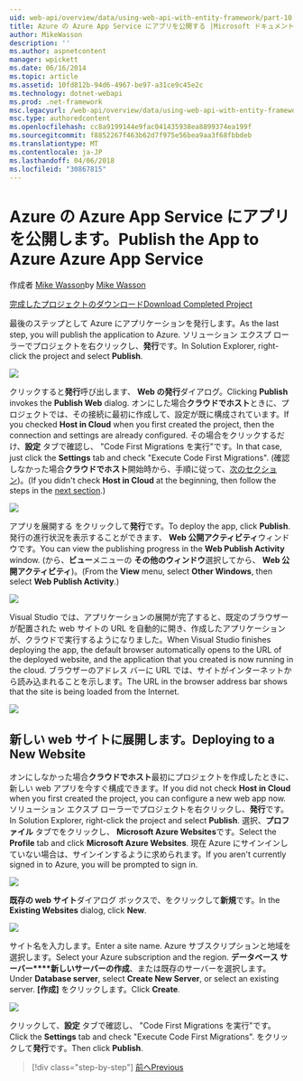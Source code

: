 ```yaml
---
uid: web-api/overview/data/using-web-api-with-entity-framework/part-10
title: Azure の Azure App Service にアプリを公開する |Microsoft ドキュメント
author: MikeWasson
description: ''
ms.author: aspnetcontent
manager: wpickett
ms.date: 06/16/2014
ms.topic: article
ms.assetid: 10fd812b-94d6-4967-be97-a31ce9c45e2c
ms.technology: dotnet-webapi
ms.prod: .net-framework
msc.legacyurl: /web-api/overview/data/using-web-api-with-entity-framework/part-10
msc.type: authoredcontent
ms.openlocfilehash: cc8a9199144e9fac041435938ea8899374ea199f
ms.sourcegitcommit: f8852267f463b62d7f975e56bea9aa3f68fbbdeb
ms.translationtype: MT
ms.contentlocale: ja-JP
ms.lasthandoff: 04/06/2018
ms.locfileid: "30867815"
---
```

<a name="publish-the-app-to-azure-azure-app-service"></a><span data-ttu-id="d5a89-102">Azure の Azure App Service にアプリを公開します。</span><span class="sxs-lookup"><span data-stu-id="d5a89-102">Publish the App to Azure Azure App Service</span></span>
====================
<span data-ttu-id="d5a89-103">作成者 [Mike Wasson](https://github.com/MikeWasson)</span><span class="sxs-lookup"><span data-stu-id="d5a89-103">by [Mike Wasson](https://github.com/MikeWasson)</span></span>

[<span data-ttu-id="d5a89-104">完成したプロジェクトのダウンロード</span><span class="sxs-lookup"><span data-stu-id="d5a89-104">Download Completed Project</span></span>](https://github.com/MikeWasson/BookService)

<span data-ttu-id="d5a89-105">最後のステップとして Azure にアプリケーションを発行します。</span><span class="sxs-lookup"><span data-stu-id="d5a89-105">As the last step, you will publish the application to Azure.</span></span> <span data-ttu-id="d5a89-106">ソリューション エクスプ ローラーでプロジェクトを右クリックし、**発行**です。</span><span class="sxs-lookup"><span data-stu-id="d5a89-106">In Solution Explorer, right-click the project and select **Publish**.</span></span>

![](part-10/_static/image1.png)

<span data-ttu-id="d5a89-107">クリックすると**発行**呼び出します、 **Web の発行**ダイアログ。</span><span class="sxs-lookup"><span data-stu-id="d5a89-107">Clicking **Publish** invokes the **Publish Web** dialog.</span></span> <span data-ttu-id="d5a89-108">オンにした場合**クラウドでホスト**ときに、プロジェクトでは、その接続に最初に作成して、設定が既に構成されています。</span><span class="sxs-lookup"><span data-stu-id="d5a89-108">If you checked **Host in Cloud** when you first created the project, then the connection and settings are already configured.</span></span> <span data-ttu-id="d5a89-109">その場合をクリックするだけ、**設定** タブで確認し、 &quot;Code First Migrations を実行&quot;です。</span><span class="sxs-lookup"><span data-stu-id="d5a89-109">In that case, just click the **Settings** tab and check &quot;Execute Code First Migrations&quot;.</span></span> <span data-ttu-id="d5a89-110">(確認しなかった場合**クラウドでホスト**開始時から、手順に従って、[次のセクション](#new-website))。</span><span class="sxs-lookup"><span data-stu-id="d5a89-110">(If you didn't check **Host in Cloud** at the beginning, then follow the steps in the [next section](#new-website).)</span></span>

[![](part-10/_static/image3.png)](part-10/_static/image2.png)

<span data-ttu-id="d5a89-111">アプリを展開する をクリックして**発行**です。</span><span class="sxs-lookup"><span data-stu-id="d5a89-111">To deploy the app, click **Publish**.</span></span> <span data-ttu-id="d5a89-112">発行の進行状況を表示することができます、 **Web 公開アクティビティ**ウィンドウです。</span><span class="sxs-lookup"><span data-stu-id="d5a89-112">You can view the publishing progress in the **Web Publish Activity** window.</span></span> <span data-ttu-id="d5a89-113">(から、**ビュー**メニューの **その他のウィンドウ**選択してから、 **Web 公開アクティビティ**)。</span><span class="sxs-lookup"><span data-stu-id="d5a89-113">(From the **View** menu, select **Other Windows**, then select **Web Publish Activity**.)</span></span>

![](part-10/_static/image4.png)

<span data-ttu-id="d5a89-114">Visual Studio では、アプリケーションの展開が完了すると、既定のブラウザーが配置された web サイトの URL を自動的に開き、作成したアプリケーションが、クラウドで実行するようになりました。</span><span class="sxs-lookup"><span data-stu-id="d5a89-114">When Visual Studio finishes deploying the app, the default browser automatically opens to the URL of the deployed website, and the application that you created is now running in the cloud.</span></span> <span data-ttu-id="d5a89-115">ブラウザーのアドレス バーに URL では、サイトがインターネットから読み込まれることを示します。</span><span class="sxs-lookup"><span data-stu-id="d5a89-115">The URL in the browser address bar shows that the site is being loaded from the Internet.</span></span>

[![](part-10/_static/image6.png)](part-10/_static/image5.png)

<a id="new-website"></a>
## <a name="deploying-to-a-new-website"></a><span data-ttu-id="d5a89-116">新しい web サイトに展開します。</span><span class="sxs-lookup"><span data-stu-id="d5a89-116">Deploying to a New Website</span></span>

<span data-ttu-id="d5a89-117">オンにしなかった場合**クラウドでホスト**最初にプロジェクトを作成したときに、新しい web アプリを今すぐ構成できます。</span><span class="sxs-lookup"><span data-stu-id="d5a89-117">If you did not check **Host in Cloud** when you first created the project, you can configure a new web app now.</span></span> <span data-ttu-id="d5a89-118">ソリューション エクスプ ローラーでプロジェクトを右クリックし、**発行**です。</span><span class="sxs-lookup"><span data-stu-id="d5a89-118">In Solution Explorer, right-click the project and select **Publish**.</span></span> <span data-ttu-id="d5a89-119">選択、**プロファイル** タブでをクリックし、 **Microsoft Azure Websites**です。</span><span class="sxs-lookup"><span data-stu-id="d5a89-119">Select the **Profile** tab and click **Microsoft Azure Websites**.</span></span> <span data-ttu-id="d5a89-120">現在 Azure にサインインしていない場合は、サインインするように求められます。</span><span class="sxs-lookup"><span data-stu-id="d5a89-120">If you aren't currently signed in to Azure, you will be prompted to sign in.</span></span>

[![](part-10/_static/image8.png)](part-10/_static/image7.png)

<span data-ttu-id="d5a89-121">**既存の web サイト**ダイアログ ボックスで、をクリックして**新規**です。</span><span class="sxs-lookup"><span data-stu-id="d5a89-121">In the **Existing Websites** dialog, click **New**.</span></span>

![](part-10/_static/image9.png)

<span data-ttu-id="d5a89-122">サイト名を入力します。</span><span class="sxs-lookup"><span data-stu-id="d5a89-122">Enter a site name.</span></span> <span data-ttu-id="d5a89-123">Azure サブスクリプションと地域を選択します。</span><span class="sxs-lookup"><span data-stu-id="d5a89-123">Select your Azure subscription and the region.</span></span> <span data-ttu-id="d5a89-124">**データベース サーバー****新しいサーバーの作成**、または既存のサーバーを選択します。</span><span class="sxs-lookup"><span data-stu-id="d5a89-124">Under **Database server**, select **Create New Server**, or select an existing server.</span></span> <span data-ttu-id="d5a89-125">**[作成]** をクリックします。</span><span class="sxs-lookup"><span data-stu-id="d5a89-125">Click **Create**.</span></span>

[![](part-10/_static/image11.png)](part-10/_static/image10.png)

<span data-ttu-id="d5a89-126">クリックして、**設定** タブで確認し、 &quot;Code First Migrations を実行&quot;です。</span><span class="sxs-lookup"><span data-stu-id="d5a89-126">Click the **Settings** tab and check &quot;Execute Code First Migrations&quot;.</span></span> <span data-ttu-id="d5a89-127">をクリックして**発行**です。</span><span class="sxs-lookup"><span data-stu-id="d5a89-127">Then click **Publish**.</span></span>

> [!div class="step-by-step"]
> [<span data-ttu-id="d5a89-128">前へ</span><span class="sxs-lookup"><span data-stu-id="d5a89-128">Previous</span></span>](part-9.md)
